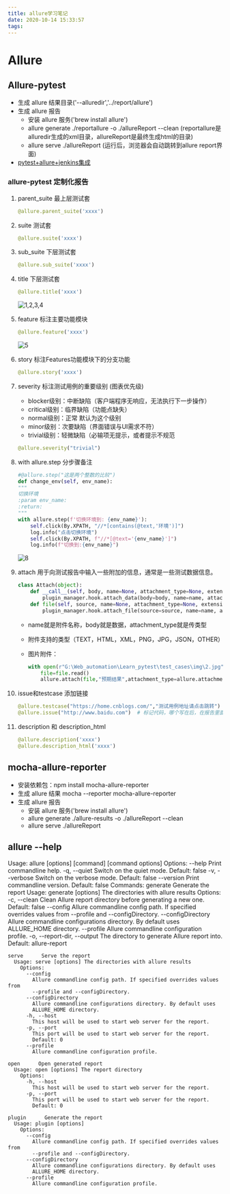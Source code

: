```yaml
---
title: allure学习笔记
date: 2020-10-14 15:33:57
tags:
---
```

# Allure

<!-- more -->

## Allure-pytest

+ 生成 allure 结果目录('--alluredir','../report/allure')
+ 生成 allure 报告
  - 安装 allure 服务('brew install allure')
  - allure generate ./reportallure -o ./allureReport --clean (reportallure是alluredir生成的xml目录，allureReport是最终生成html的目录)
  - allure serve ./allureReport (运行后，浏览器会自动跳转到allure report界面)
+ [pytest+allure+jenkins集成](https://www.cnblogs.com/hao2018/p/11135180.html)

### allure-pytest 定制化报告

1. parent_suite 最上层测试套

    ```python
    @allure.parent_suite('xxxx')
    ```

2. suite 测试套

    ```python
    @allure.suite('xxxx')
    ```

3. sub_suite 下层测试套

    ```python
    @allure.sub_suite('xxxx')
    ```

4. title 下层测试套

    ```python
    @allure.title('xxxx')
    ```

    ![1,2,3,4](./suite.png)
5. feature 标注主要功能模块

    ```python
    @allure.feature('xxxx')
    ```

    ![5](./feature.png)
6. story 标注Features功能模块下的分支功能

    ```python
    @allure.story('xxxx')
    ```

7. severity 标注测试用例的重要级别 (图表优先级)
    + blocker级别：中断缺陷（客户端程序无响应，无法执行下一步操作）
    + critical级别：临界缺陷（功能点缺失）
    + normal级别：正常    默认为这个级别
    + minor级别：次要缺陷（界面错误与UI需求不符）
    + trivial级别：轻微缺陷（必输项无提示，或者提示不规范

    ```python
    @allure.severity("trivial")
    ```

8. with allure.step 分步骤备注

    ```python
    #@allure.step("这是两个整数的比较")
    def change_env(self, env_name):
    """
    切换环境
    :param env_name:
    :return:
    """
    with allure.step(f'切换环境到: {env_name}'):
        self.click(By.XPATH, "//*[contains(@text,'环境')]")
        log.info("点击切换环境")
        self.click(By.XPATH, f"//*[@text='{env_name}']")
        log.info(f"切换到:{env_name}")
    ```

    ![8](./step.png)

9. attach 用于向测试报告中输入一些附加的信息，通常是一些测试数据信息。

    ```python
    class Attach(object):
        def __call__(self, body, name=None, attachment_type=None, extension=None):
            plugin_manager.hook.attach_data(body=body, name=name, attachment_type=attachment_type, extension=extension)
        def file(self, source, name=None, attachment_type=None, extension=None):
            plugin_manager.hook.attach_file(source=source, name=name, attachment_type=attachment_type, extension=extension)
    ```

    + name就是附件名称，body就是数据，attachment_type就是传类型
    + 附件支持的类型（TEXT，HTML，XML，PNG，JPG，JSON，OTHER）
    + 图片附件：

        ```python
        with open(r"G:\Web_automation\Learn_pytest\test_cases\img\2.jpg","rb") as file:
            file=file.read()
            allure.attach(file,"预期结果",attachment_type=allure.attachment_type.JPG)
        ```

10. issue和testcase 添加链接

    ```python
    @allure.testcase("https://home.cnblogs.com/","测试用例地址请点击跳转")  # 标记代码，你可以指定连接的名字，报告里面就会现在这个名字的连接
    @allure.issue("http://www.baidu.com")  # 标记代码，哪个写在后，在报告里面就会显示在前面
    ```

11. description 和 description_html

    ```python
    @allure.description('xxxx')
    @allure.description_html('xxxx')
    ```

## mocha-allure-reporter

+ 安装依赖包：npm install mocha-allure-reporter
+ 生成 allure 结果 mocha --reporter mocha-allure-reporter
+ 生成 allure 报告
  - 安装 allure 服务('brew install allure')
  - allure generate ./allure-results -o ./allureReport --clean
  - allure serve ./allureReport

## allure --help

Usage: allure [options] [command] [command options]
  Options:
    --help
      Print commandline help.
    -q, --quiet
      Switch on the quiet mode.
      Default: false
    -v, --verbose
      Switch on the verbose mode.
      Default: false
    --version
      Print commandline version.
      Default: false
  Commands:
    generate      Generate the report
      Usage: generate [options] The directories with allure results
        Options:
          -c, --clean
            Clean Allure report directory before generating a new one.
            Default: false
          --config
            Allure commandline config path. If specified overrides values from
            --profile and --configDirectory.
          --configDirectory
            Allure commandline configurations directory. By default uses
            ALLURE_HOME directory.
          --profile
            Allure commandline configuration profile.
          -o, --report-dir, --output
            The directory to generate Allure report into.
            Default: allure-report

    serve      Serve the report
      Usage: serve [options] The directories with allure results
        Options:
          --config
            Allure commandline config path. If specified overrides values from 
            --profile and --configDirectory.
          --configDirectory
            Allure commandline configurations directory. By default uses 
            ALLURE_HOME directory.
          -h, --host
            This host will be used to start web server for the report.
          -p, --port
            This port will be used to start web server for the report.
            Default: 0
          --profile
            Allure commandline configuration profile.

    open      Open generated report
      Usage: open [options] The report directory
        Options:
          -h, --host
            This host will be used to start web server for the report.
          -p, --port
            This port will be used to start web server for the report.
            Default: 0

    plugin      Generate the report
      Usage: plugin [options]
        Options:
          --config
            Allure commandline config path. If specified overrides values from 
            --profile and --configDirectory.
          --configDirectory
            Allure commandline configurations directory. By default uses 
            ALLURE_HOME directory.
          --profile
            Allure commandline configuration profile.

